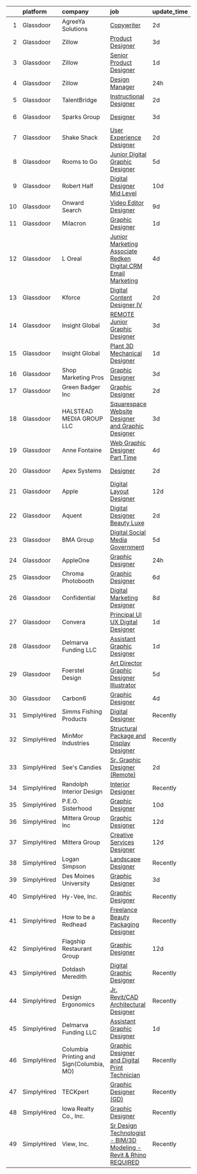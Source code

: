 

|    | platform    | company                                  | job                                                                                                                                                                                                                                                                                                                                                                                                                                                                                                                                                                                                                                                                                                                                                                                                                                                                                                                                                                                                                                                                                                                                                                                                                                                                                                                                                                        | update_time   | location            |
|---:|:------------|:-----------------------------------------|:---------------------------------------------------------------------------------------------------------------------------------------------------------------------------------------------------------------------------------------------------------------------------------------------------------------------------------------------------------------------------------------------------------------------------------------------------------------------------------------------------------------------------------------------------------------------------------------------------------------------------------------------------------------------------------------------------------------------------------------------------------------------------------------------------------------------------------------------------------------------------------------------------------------------------------------------------------------------------------------------------------------------------------------------------------------------------------------------------------------------------------------------------------------------------------------------------------------------------------------------------------------------------------------------------------------------------------------------------------------------------|:--------------|:--------------------|
|  1 | Glassdoor   | AgreeYa Solutions                        | [Copywriter](https://www.glassdoor.com/partner/jobListing.htm?pos=108&ao=1110586&s=58&guid=00000183074429b8a2c30763e790ce1d&src=GD_JOB_AD&t=SR&vt=w&ea=1&cs=1_ecdb6642&cb=1662274251575&jobListingId=1008111985196&cpc=AC285F3A3ECA6BB0&jrtk=3-0-1gc3k8af0k6dj801-1gc3k8afdi6ij800-bfc1e4d6ce23bd53--6NYlbfkN0Dwb_YIohz4zuU9-hizYTxpAJ9-qZQvsILXUPhgrrTAx2aTkX-g9zvZBk5TzOEmmnX8Rd6ck_gMO2Q5zhTPoN0Vu-Dgd5oyN3LeoCgJ56DNqzBm2J16cpcI3ZksDxOUnHbL7am8lTuwCn9WvP7J_ziuGwDM9gBWAPiSFSI8yLo_i8CFrHRUvRQvBz-irOv2MrDqtI3Xnfyvk8NL3w_4320yi4K7eH0UNMFftx9NaAPQntjbJEVy_Dnv1jCl536qfEYqB1fWsGON5zH9EYOp6S3bCJjegasqYL3J1EZUdezqBhPa5DbbXd0CncpxHMBuMy-3Wf0WAt559XARxncMjqipnipeetiI2eiAOM81T40EpjC3z3UYS_1QDEEYRjagfSsqx5nJIp35kw7WKBZROgAA9OafP8Jrr1QrSL6CRDDNKGuFuJSQyecPX9BUdIgrRMjYfr1kCl7ENXLezSYhWr6820H_z1KSDe_OGkJpHb4BraSQ3BCKQ0aS_D2d6KGNtRAaBBevjgGZAQ%3D%3D)                                                                                                                                                                                                                                                                                                                                                                                                                                                                                                          | 2d            | Remote              |
|  2 | Glassdoor   | Zillow                                   | [Product Designer](https://www.glassdoor.com/partner/jobListing.htm?pos=101&ao=1110586&s=58&guid=00000183074429b8a2c30763e790ce1d&src=GD_JOB_AD&t=SR&vt=w&cs=1_4dec5e06&cb=1662274251574&jobListingId=1008105734825&cpc=2CAED5C921A5F994&jrtk=3-0-1gc3k8af0k6dj801-1gc3k8afdi6ij800-923d093315a463c1--6NYlbfkN0ANMurRYyPEXg08u6OamUd1Mvhk-zhFSGYIZgoJR86UvYL2v6MoUqae-sD5DnU21vqzMUfcrlxXldGlpvZ_A9LcSbv7fieDI5Q_e0eCDabZQJSfXOKXU7HhyZwRBWFH68mW2QkyUBY-1UqPK4A2Y0SDj9Q6XtG2RXC_FvaVnw66ZvS4gAAP2pklmLrvHrSXorf9AQkV9hAfSj72sMaO-9luSP5cVVFXnRCk54-zGcL-X3dTCSAHaSo89GQW4JB5Pw6KOXT1QI_9or8pY0ZyT8cIU96hxFkm7MqC5dm7hp1jYIJblhMJ0_ogT9_lEZip5mmL-wjY_aXttlRYKp1bBzWIYqoYVq3RWuj7cw4t9_abgeLg_daNr9usJtPYuGp1_ni06hS9XLdSjx1n3SsqFXIKkoIomfWSF5dosWqYN6pVQiuHBaV2fmOowfHPdWExE32Mh6KwlysRNDaguI1bk7dJvTyLyYmAds7f4-A7KgQ7491jolHEMw6FX-mV9WQku-yQu9UKtTlyJIeiNJMBs9T8_1sBsuHQMBsIIAzZRztWuR4JLGmn-a8DyCHvloVr7OSBrBw1z6Q_YSoP3jsbVnR4MUhIBeQtDXvRBC6LlLOeRog2r4k_RlsbtUuyjEw_7iAoBjUCNLPNxBMGapB6jdufqfI-mEBaW8DTvlpbaovKyya3q4nKdN1kAZjPrlGuYCZdRbG3HkQewaF_WSEO-_vjzH0OJ3ebD6T3UCtq5pdsYsD2auNxDyOxGG3C3KI-RqjO5nfPhRo-gVT13c1G5ctmfbmN-xXqazSAI2YVD4Syq8jZWyquQyztye4t_0Oc5t5HRMK3H7J_YtIF7d0dwvn2k6s_3Z4VnplrEZ_GpjV1DEniJCp0U86bKDBGtFps5fE%3D)                                                                                                                       | 3d            | Remote              |
|  3 | Glassdoor   | Zillow                                   | [Senior Product Designer](https://www.glassdoor.com/partner/jobListing.htm?pos=105&ao=1110586&s=58&guid=00000183074429b8a2c30763e790ce1d&src=GD_JOB_AD&t=SR&vt=w&cs=1_d31a2280&cb=1662274251574&jobListingId=1008114837140&cpc=07D58528F3898F33&jrtk=3-0-1gc3k8af0k6dj801-1gc3k8afdi6ij800-1ccacf801048374b--6NYlbfkN0ANMurRYyPEXg08u6OamUd1Mvhk-zhFSGYIZgoJR86UvQ_x0FKK8TrZZD49G3rLjS-tlJQF-A10FmBManAIC2j6mC_4B1JA3LTK9WmfMjOFtYUOMQqMq-el_NHjrGE2WbMN2gKaB-G-P3NaXLuNpvCIYmgEY0tNVhI3_FDkdokaUj-XDNb_bel80fD4cd9QnMOX85KzuUpyJhnSCHbQe1gn31IMAf5m3rpMbxs_XIGXfiiT4EGbOr86uATSvHpFJJODupWhzZhfX_cn0DJeHcRaO7Z2_1yWxAYRqoSPaqQNFyl1C7jFYvAg680AoR59EjAScozZ70gVx_cvc8e0KhurxBWmQlN_VvswRKcphe2hPKr8_UeGh7Qtixgnu3VFzKtDMq_WJbbYNNArEWnd7AzMDPuXkNRQlBm-YR8Vq1vbUH_4UF0gdP2Stxr8AKMnvPy83JFsmSXJBoaEBk-JEPjlWORRi98tH1lslK1rhF7DrSsC-S66kjToD0CAVvjcVxm0AuJKGZG3Iu1uAnOH9vnV_vpRuW1boGS62UT9mKsAOze7Z6RRnS7_TM3-zugVtEzsxi5v8WWjSbH-fJyuY1PSqShwxVfnj1aD2dndfwQAQiQKFFU8m3Uws0LGyR0vehVpHofLnrPlKgU4ZCst28CWfcRcDNTd2Ox2KOpREKAiFVEGDvkDHBjb6Jlo9lhYvaRFrCgB51PMg-anS52m7crxYVVDvlR7YgZOU8neEj2qFY5zwJf2ozIxcnUXHByzR7yaOcL2zrMvn6EktEQYiFQ-29RJaTzf-mhZF4_tmpgMxqoXylE9MtBFm-2_Q7mw-Dlw3Rh97wGw8pHlCktlGrduTHLMfSyea8OO5iLUrfWwUYzR-WWw5AMtnO-z3FGEKDDsCyrn78uGsAkeEDpPX2R0XB58siULFiY%3D)                                                                                | 1d            | Irvine, CA          |
|  4 | Glassdoor   | Zillow                                   | [Design Manager](https://www.glassdoor.com/partner/jobListing.htm?pos=117&ao=1110586&s=58&guid=00000183074429b8a2c30763e790ce1d&src=GD_JOB_AD&t=SR&vt=w&cs=1_d150250c&cb=1662274251576&jobListingId=1008115429647&cpc=AC285F3A3ECA6BB0&jrtk=3-0-1gc3k8af0k6dj801-1gc3k8afdi6ij800-cd7ad8c8fd43792d--6NYlbfkN0ANMurRYyPEXg08u6OamUd1Mvhk-zhFSGYIZgoJR86UvYL2v6MoUqae-sD5DnU21vonxdkjOkc7C8H_Twr4C_4nILSvGcbO428Jo4U566Nrrma1DEonCCrgh6lIE7PAOlFHbOLgoKA2LworwO0xlIxL4P91_4LBhjMHHxWQ1rP_7gEyPuj7QqI_2AgSqJa3HRoF3wX_HMdDnFtmO_ipcRAXTeJm4kcziBU9shGNuLVMhC5PtlaHCDSPNbjEMVUkeWzbA9MuvMspljv9k6jbOPscRK_roD4iwOvVG8TwltdGy3GJiUAE5FQ8RKI5Jl5H-woxvMGxO6sv5mjKh72-fmVSfLo39evmdt7Ng8YhG_3mjpyfH7v2_a9jlMnIu3DRafY5pEejJ4n7QAfvi7gvHCXyWCroRJc1uEmxim0KUVaGq_2e4WAWvl4k8Bgexj-dYR9MRyCIyTg56dZwLuC1KZ2FPy2J6CMd9UiWJARKq8lATYLP9XniqAyEIqWZeH_0-hxOM4RdGYRhrwqxhAnGTAHEHynqsl-s6bXWjcSLUADt-OC17vtFOY7R4xIEltJSA1xDjYJJPLZSlOGV00fsFzdTU2LZBnBDdSdG8vNJN5N59IlwTFJEDJBYoy8xEvensWNbyiqEOf2waezqXFOHODqGIRsWJ8sBsR_OoD4572pfGh7_H6UIhjb2biKWYdyp1X3CnjeXJEPea8pc8KWG1ERoP3i7cJzNd4ewQ9gAZPvdOAKVL_eNpxaVmbFCbQ_3dM7yfJ47o2UFygtKWLfFcbRhGHtDKia8eSaQwM_Mi58kWJNaC7u_IXqetA4WTSFuQI8q3eDN3FInt50S2c6BNF9zaKeCCcEZryBaKDthH1AO50nm6I1AKM1LpWW6q8N0apA%3D)                                                                                                                         | 24h           | Remote              |
|  5 | Glassdoor   | TalentBridge                             | [Instructional Designer](https://www.glassdoor.com/partner/jobListing.htm?pos=128&ao=1110586&s=58&guid=00000183074429b8a2c30763e790ce1d&src=GD_JOB_AD&t=SR&vt=w&ea=1&cs=1_bde16670&cb=1662274251578&jobListingId=1008110193904&cpc=F41FEAB56D215062&jrtk=3-0-1gc3k8af0k6dj801-1gc3k8afdi6ij800-083ab112202f75e2--6NYlbfkN0D7yZN5Y4Y3yDNIVFku1LF3jTDQg9U8OJZurnzp5mMLIP6WqhGw4ZWWAr-MD-l2YyEMpe0ZXZl6ZkfFzQmBhInY-4Vy1kyC1jKvM39gzk3I8fqmwOmGJFefq8c3WMRVYCOEkZ_OSk06TpUHHICJxNDaTHdatfAiirOwT3cj9gmvFHfsJPYVuG8hUe0LE5OiG2hSyh5LaryNBFXyCe_anYKPpDaLh6FjLtf1RNPFlO7M3aS8xM1L5OKoukwIIQKxDgAw9B5jCfA5tDnwQjtEGT4aj1SxsDAFzgVqS2C_jsF2sbXTI4lmu8tSq8gOOJllrCstyfV3EMLEH5LsfFy-qDET8NN_U376g6JoeMTq8mHDyh7_QMl8QqrVq5v_xo5fC7hpYkJ-UKTSEA0x3LjNJngAOyBIbSQRB1KZzkBMZcnbjdgqN2a1axDlmqQZ-AJ0YuCglXU8Sx_SIYnVn2lTRrE4ssE4M7o7lXzusv9xWwxo_u7yqgizs_eaUA0K6nSLGnOz2nEH3BQlzQ%3D%3D)                                                                                                                                                                                                                                                                                                                                                                                                                                                                                              | 2d            | Charlotte, NC       |
|  6 | Glassdoor   | Sparks Group                             | [Designer](https://www.glassdoor.com/partner/jobListing.htm?pos=127&ao=1110586&s=58&guid=00000183074429b8a2c30763e790ce1d&src=GD_JOB_AD&t=SR&vt=w&cs=1_d4322171&cb=1662274251578&jobListingId=1008108010689&cpc=F41FEAB56D215062&jrtk=3-0-1gc3k8af0k6dj801-1gc3k8afdi6ij800-2ab6578a82eb877a--6NYlbfkN0CVbIAoVGlVV0muHIzlWY31dYj5hrVkKa7qBWZ-hZn3g-zWnitpxah_RyLopvrEJPJvqSisNGhn3vdd_usG89dYKpkOVhf9r3Tb8rD7p2cr4-PNW0rKTXIM-necDLSO0rgciRCwNTJ6AmC_Se0doaCOPcqwlbH5NsDxCyuRFRq6Acau8EnfwWeH89OpSLgosqVsvdMZEFIm48GhE2kJig_6Ex-r0Ig3uIZwoGlfsw-uzprUogOBsvaoSEELI3CWOBd_kOEODAkwSAZcUw-9ghV5yQVLvYV-Cqon1EGt0wqyI_IrOMMZWYupNzdt6zp_ATyZWoQZ9GSxqe4Q-MYDHhyo6qS1br5BvAisOxdW6mRnEOGdYmIsscR427RgO5gfewL4xVt0MaYMugs1SV4ct-mdOpRIdPljLwdDN4WGYuReiQGkyg9y2w__WooUxKEQS71JfYmmtIF1WR5jkHIHS4ItYWUZA5DhNe3nDY3xEywdMLP1e_jZ70ZK9R9Pdh1FGlY%3D)                                                                                                                                                                                                                                                                                                                                                                                                                                                                                                                               | 3d            | Rockville, MD       |
|  7 | Glassdoor   | Shake Shack                              | [User Experience Designer](https://www.glassdoor.com/partner/jobListing.htm?pos=107&ao=1110586&s=58&guid=00000183074429b8a2c30763e790ce1d&src=GD_JOB_AD&t=SR&vt=w&cs=1_bc888e5a&cb=1662274251575&jobListingId=1008112459297&cpc=65CC663E25211861&jrtk=3-0-1gc3k8af0k6dj801-1gc3k8afdi6ij800-caac90f295fe97f9--6NYlbfkN0AUow_dxMS_v80f0u0K9MxgQayua8bWJUgZcUej3_6JYYtfmhx5VHDKfESYDm4fPhlQ7751unAm1HOhjzl5UvewZP8ITksCLwZBKhs8NGWn9f9-pjmLSuoRRFVb-8QhQOvpytfWC1hs7A_RnM9Fm1_gX4iYMLbt36vMDuNvN-8L9pBT0FYjGCcUAozsHJ_WjU2D0oY3-mxanM-BOJwzimw_aLOODI_MnfJQdBLEfyPzLqLqramvJlXLuSqa7o-pbRefK7Dl-Gmo9LcKWvepnltC6dhEdO9EPThgbGtP9Cdh0kTM9blMlgZCXeS5YS94pJssbC2o0d5C2XasmRLCMRiwV83UC8nYk4iwS78dUoHYM9eLMLb7YIL8ccmQlHdV7o9E8DuhdDqHo-h3D6DmbVaGo8c0Tqx29pwLjuYiEHisLcRrWo2BiA31bgOlZodIjsI1SAl3_YvfXYfc60vphqM2T1CwlO_77RSr8U1ZzSWUozSc_vaNxGXN6C1ridW7ilUSfgME9anS2A-dASAXRaY-bufKESniz33kMqmzAl19ap1OuIPyf8uoDgZ4nEWbxDOsu3OkRiGnTBaKHAqcnGm4Yx8Im3OoEqDCRS4U3StJFtqTy0UJh5O5-7FJ_3kwVEWeLimvmugpf2qgZzStE1bXEjuM7phDBPr9v0sxNz0Fp0Awm2rdcXw6XALYMm_8iKAkinjlz-XD-RecbgKb0gjocZE7adnKPkGyKyWOMdQG3tgk12X81lsiYMBiPFuYVX3n2z_M-mRM16VnyFQIZerWSLFtPntOjCUnJZcNi4Ky51b8DpUiIgLQQtbFKjcAQZr-Wz8mv7Vq3TOihEgxKFxVtPPNr3fIsRu2yePsyEoUhPo5Kai-6TmGk1tlfGn1hRZKn-ewMmOrhmQxswTW_OYLu0wfWyG8MiaVLkeUQXkKpMif8f7NfngQJKw2xwwXdBSkjQUMYivacQ1RLmIWoteVkVIPCpF3ea8qpLLFSWqKgA%3D%3D) | 2d            | New York, NY        |
|  8 | Glassdoor   | Rooms to Go                              | [Junior Digital Graphic Designer](https://www.glassdoor.com/partner/jobListing.htm?pos=110&ao=1110586&s=58&guid=00000183074429b8a2c30763e790ce1d&src=GD_JOB_AD&t=SR&vt=w&ea=1&cs=1_1e5cefc8&cb=1662274251576&jobListingId=1008101023812&cpc=334ABAF5D42DC775&jrtk=3-0-1gc3k8af0k6dj801-1gc3k8afdi6ij800-a7f8cc29757373aa--6NYlbfkN0DQkrWslipYdAKKBYyyAy12PZe5Qif844XZvzAwxKbcyIRxhdHaqMzJraSVoY3LdvZqdbhDVRcqMZtCa2YcNSHFpJgmxHPV6EOH-6DazYCulcDtnQBVuOqYehfVu4pi8F9SHq0EvEETT4FlPgqVwQPbT0pZuLpYfpMnS0r64qoJ8-2qzxYucRvqPqcCo0mPOb2PAt8Idh7ttY4bxCG_t9qPhg2iLxZg5OuCFMNYpOvnkqIQJOSFHK0c_qgtpZAMKVl48XawlaA1hr7dOD29XASs2Uy5TVQ_wfapz8rMcqyNAJMosMSVS8pNqvxSA_WCIBk9N_RqwguuvVYfaqj9JGj-6kjKjSlLJhSE0zofqqGbDjt5I-jV6QIqWUUnxnIWw_c_6pDTYPkhLAMOGyUkw7G7LLc_kFfhBmcY0ld3fGTLwNIssCz2OkZumpwV8DCE6TKQrj5sV9ORmJO79HbeS-drLMmOuOCUR1mXVyOWqTGMtJStVNafV1k19Yxbr15wHo2cuOOA6alPe40TmFRlyZAM2hlX56dIZAVk_N0082ejMg%3D%3D)                                                                                                                                                                                                                                                                                                                                                                                                                                                     | 5d            | Atlanta, GA         |
|  9 | Glassdoor   | Robert Half                              | [Digital Designer   Mid Level](https://www.glassdoor.com/partner/jobListing.htm?pos=122&ao=1110586&s=58&guid=00000183074429b8a2c30763e790ce1d&src=GD_JOB_AD&t=SR&vt=w&ea=1&cs=1_af483160&cb=1662274251577&jobListingId=1008091743045&cpc=3DB599BF2F4828F0&jrtk=3-0-1gc3k8af0k6dj801-1gc3k8afdi6ij800-ad9f039b2024589a--6NYlbfkN0CpzDdaQkua3np5pkmj49lKioZwmwxQ-yx5plwbYmV_M5St0DD8rCm1QOzbrT0uKPgKkJCtHMpShON6XS5sFLaeqfgSTWWITwRVzkRCJiMHe8NXtQzM23mtSL4U6a1ulERsHgrKDABzVIBI6z8pUmVtona22RvowlNIuDt26XVcy86vOERSeuBa2NMU4T2R4bhXhzMXsUEQ0nrrMFMrVzPjuPamr5CcfGSTYspkWC2WdY595b5KH75WqfAlJ3cz54S9tCVsEcsu1SuWcV2Qx8afAIZWc2bNP2kJ-zuWV0ZepcD-tSI4zaH6kceXk4CsnCiEvbMXELXUsI_LrtKB-36mcnXjh4iKLK4aeiMZ6Hrh_Tbqs0Q5RSXpq0w_3oLLKXiKQJQHnY1sJ3JX1iYa1VQG8i4TIbJ55hsZxpE070M_2KSvjSNgXTw5TNo7xKTbBz_H1wQmcbGxt1MSpjmI1xNogStxKf-1uQY270QTBVi2tFzmtjp51sZ2Arh9MhWDNUQXa1U29pd3De4vEV2ERu36zOD_ODWdrDvrzB5_6BX3SAPwsAEt65-pQVatU9N1ARQ%3D)                                                                                                                                                                                                                                                                                                                                                                                                                                      | 10d           | Minneapolis, MN     |
| 10 | Glassdoor   | Onward Search                            | [Video Editor Designer](https://www.glassdoor.com/partner/jobListing.htm?pos=121&ao=1110586&s=58&guid=00000183074429b8a2c30763e790ce1d&src=GD_JOB_AD&t=SR&vt=w&cs=1_54596db5&cb=1662274251577&jobListingId=1008093087571&cpc=0FE1F5EA2BC84A01&jrtk=3-0-1gc3k8af0k6dj801-1gc3k8afdi6ij800-38aa279b8e250393--6NYlbfkN0B7YoEZZ2QAGDyEGGmBPAUWSHc1Mt3sMCn9FehKcWA3wwfxcx19LEZnY8Y4HGhdxxobX7pLWBV8OnuH9VRhGHsC6GiloY6N8UrX2ityuPLBToZiyH_ArTM_umXEny4M6sLe9kaIdp5MnDfOswEYydIdaHPoCUJHkOz7YCNZj6VphbIGkG30Fio_BvNbQOFOBfiYwe1vhu_mYcw66VPOERkwjPh94c8bSEVrCTwffzTvC3w6-ZuKAP0bYQHhV4JJLpInkWuAkx3AY-Sgh6jUOesE85g8eggr9HnCwNUOOTGZTwHbUOvHgVkIkHnrPGzb79l3NY6U6WHCtZDl1QJKAP1R4Va0W6HPRIShhYp8OKBdufVLWVg_BLz7R0LYK7XvE1bMqLuy42OxteVRjUb2v2WA9rDyTBxSCWAy5YPxeaE0fXfxRY7ick8eBXbNElwFo_ruMGZYAivsIRX3jI0AClg7ohLPwxPkbOF7PHL8teVf9o7gvPtoH-ySLkax7CsFr7jM_QjFp9ybDZspp6rCiU-MUEXS_bx_yr7YMqoHBz2x3cS46KZfuXQT2ax3KM0ZIPC2coFqAwFsmS1NEBmQNAMVlbQDC_r1rlVqYU8P9iTfX-ZrQ5nCsrfkJFBzTS1aJjmfrorsBmBbdjZNe22oNKwFBQTbHOBMP0n0vY4BqYUe5gDrUTVoF3wN0HxBbhGqrCrl6uQMP-mpj8Hou829FLniDTtOw8k-DKYnH-RqLpmSjh1cmjNwL5c_Ceilljun1-Wk3iWW3gnb3VaRVlt7LQLLXKzhcKQc2L9L9zpFLv1-cVkPam5eozH8hXdyaSGE76sBTT9O3LtIFt0w1dRWuya9GPejX4T_94nxgzkWcVaSDrvlz28yc8yqJZ6y_Pwi6Wd4bq8b9FhBqbnHnr_ZMwz-PuexwjeYMiTjG-i8N-nZUu_jp_7rM2iBdCdPGQ2quYHtVavNzU9rAmpE2bywbjsbcwLuFqPpZM9EP0WJGFixPw%3D%3D)    | 9d            | Troy, MI            |
| 11 | Glassdoor   | Milacron                                 | [Graphic Designer](https://www.glassdoor.com/partner/jobListing.htm?pos=118&ao=1110586&s=58&guid=00000183074429b8a2c30763e790ce1d&src=GD_JOB_AD&t=SR&vt=w&ea=1&cs=1_f77c99fa&cb=1662274251577&jobListingId=1008114309033&cpc=1D891ED3EFC3904E&jrtk=3-0-1gc3k8af0k6dj801-1gc3k8afdi6ij800-0aa1e0cce806ddd1--6NYlbfkN0AReMqbNxtuu3Iwq5TXxmkQIrV3hi7xtp7wcfDiRElhrN99WN8VZ32C_e_RWkgKRjgJiYxz0WDyQ-zm3G3c90m-73aI6JNQsOlMeHSPFLFX7qW19B4TnCkNkSjXeGsc_y5Uec68BVXtbYLLn7uGQap_h7gK02wklobuh9u6-2mjHGYBaR_7BGxiTAJYNBP4APr4Q2Z1UBh0s0voy8p-5-WgSx1rf9BgmH6PyFVKFN6F3RHUkKs9oZWEa5PUvXXhUGHnBagxGbx6KzVTXh3a6pObyQdE43hPEZCugmxL4wnN3PWfVb9BJ-b9Z2UoZxZMdVkCkeKN6FxYJjDByxGvjFxvmxlf60fUeztDE-A3pCfqKr816f3UckI_eruYo5tVG5L9G85KpQhbPuf-ojFVkMWAJAt07dnesHgLdzgH_rI71Q1h3ajcZPGzcDspjyBemzpmdvs4KrzdJJCKxAo_8QxXB8HaQlsnRqqkh9yyWcZIkRg_UnKCzp2szGtVZaA2MdyeOUif-B51EXjvvTK_L39W)                                                                                                                                                                                                                                                                                                                                                                                                                                                                                                | 1d            | Batavia, OH         |
| 12 | Glassdoor   | L Oreal                                  | [Junior Marketing Associate   Redken Digital  CRM   Email Marketing](https://www.glassdoor.com/partner/jobListing.htm?pos=111&ao=1110586&s=58&guid=00000183074429b8a2c30763e790ce1d&src=GD_JOB_AD&t=SR&vt=w&cs=1_9a0308a6&cb=1662274251575&jobListingId=1008104278623&cpc=F41FEAB56D215062&jrtk=3-0-1gc3k8af0k6dj801-1gc3k8afdi6ij800-4de994b6b5e567c7--6NYlbfkN0B--xwTx5z5GtX4kwB4PKln9ei78TGhUZ0jXbBonS0qzEhzYeEaBt0GkTPTcdrr5MnFjQlC3j6wPPG_y3qdE5S8kaV2CdjrD1LzUhATnUsGexzy9vPGVAzzTA0Ll3818YMgE8x-SIAx-eGqNtj8KI3_rOtUxNLHfFCkoSXp6qRdYoNe7AhBjrRodT3HvNyZpfI3lCzo4iTULHYw-xmI-We_q23f1w1OFrPLy4wA9649wb7FdbORblcNcGzQZFwB2QSQWCzVvGmhpMbsCRnZ8cD36K4iohkpJYmWtJZ-orV8_Ko1q6wk4Ixab4bAGIhHEk0Sp7LtSwGG5FS6_fJLWBo_ZnJMVcHdnDwWt8sCKWFt2Z8O7Od3g7tR4Ym2OV7yyar1FOZz1t0EuF3R7LhXM5U-nc3kwIxrPHqVvpij2QNXICbPhFT399hOACRRNztcCVaYRihZHhPxsCu-N4SB936QjSDDYA4axPlXKcPtX27y2azUoAE0_f3A_ckhxIGwaxCDcEuK-DN2Yz_dLDVcjxay9drKG9XdIYrsyZ5jxdawVlni87iK1Y5xcq0cjRetjEg%3D)                                                                                                                                                                                                                                                                                                                                                                                                     | 4d            | New York, NY        |
| 13 | Glassdoor   | Kforce                                   | [Digital Content Designer IV](https://www.glassdoor.com/partner/jobListing.htm?pos=124&ao=1110586&s=58&guid=00000183074429b8a2c30763e790ce1d&src=GD_JOB_AD&t=SR&vt=w&cs=1_abf3a89f&cb=1662274251577&jobListingId=1008111364842&cpc=451933188B21919D&jrtk=3-0-1gc3k8af0k6dj801-1gc3k8afdi6ij800-55f71716ff587650--6NYlbfkN0C5IatSLh_Ak1q39eQQoPIxD737RW9NeiYGvIRXkrLjEBkC4LI6KweFWWPiS1PvvlzlY763XGnOaZ8te0AaTI2IMP9ZCLB89mNQpzUEAeXVyrSmVp4UgVY-UyagwIDbUJeszp565_RhNEgWx8VeapeJISx6QWnyDd110l91k1Z-Gc6zEDBmeZyBv7CY5NKtQULGFe_2guYfUohIOGrtx31J7xBSrK3zrQzda_x80dWS79KQUG_T4o600X1pMoTZlkxjgwqaJobva6KEEzZaWO5q7OES5rcbnADG3sSecNEkAwAXiZGUvbvADLgP5Tvs_1mBe6f247dGb7vPcx7w4fE6kOnmjYYeUTbbwhoPmHCCpPhUMvB4N8Gp-IfdrFE7jCvHhnAflUYFvXx07ms6Y7q38FWt9zxmPiJ_ZKavlr-jR8jpNIk_VTSwxqh8AqbEocnEaREsd8T32K_kAyY8picemZ7ilrYaYA59UxvC94KMNoiIl6XWfz9yQy-A2TkhF8_qSfQLXtDNdtMzt7YgtnE1LahEAN_SaOEoKv0uBseR3Mm_SYsvRctwvkTgr5ocrzJdvDFBP1DuJIimepG8JcTJD8eabh64W8GnHbbEWSerJQ%3D%3D)                                                                                                                                                                                                                                                                                                                                                                                              | 2d            | Irvine, CA          |
| 14 | Glassdoor   | Insight Global                           | [REMOTE Junior Graphic Designer](https://www.glassdoor.com/partner/jobListing.htm?pos=123&ao=1110586&s=58&guid=00000183074429b8a2c30763e790ce1d&src=GD_JOB_AD&t=SR&vt=w&cs=1_083b03e1&cb=1662274251577&jobListingId=1008106886005&cpc=AC285F3A3ECA6BB0&jrtk=3-0-1gc3k8af0k6dj801-1gc3k8afdi6ij800-45496df61d6fa0e4--6NYlbfkN0BKkHZu3wF05EeDimN_p6sYpKCMArvwa95YdH7UpkaBCqc7l59Erwqcm87s8bKO7is9mvV1tr8npeQ1L1BoncWLXZO4J42ei-KFFFfHzk79dbpSSeLnJXMpQCecMA2wSXyXCHRRTVTdvhTPoOfaE1OtitdISTXlSBT9DsyA4AwwMJWBkhBzvRZ9K5YrWO7lmdnagCdDARIejOVbVYT37MX_Gml2NQunNyvG6AOG585upZ2gwklPfOXumguY4PCHN_zfu3EONWBWGn_OlD6ZvRIQtdv4OQAB_z-4wcIBkAukL4q82y4TGLaivUxlRhAVYN7uShzfg48epHSJ5e2WPhMiMeUHDHVWq_ZKgzEuAT79tOpFyOAlqNoHgvnIOyboks3Jfzy-GC8p9ECD5ogABNblEFSeRIWXWD0eMbMbJ-lc5thiZlZ0oTSfVa_xsUQEZ0NnFpJAEcft1TBz8j2YZwiW-nlfK85H5HSG6jKR93mQFA%3D%3D)                                                                                                                                                                                                                                                                                                                                                                                                                                                                                                                           | 3d            | Charlotte, NC       |
| 15 | Glassdoor   | Insight Global                           | [Plant 3D Mechanical Designer](https://www.glassdoor.com/partner/jobListing.htm?pos=119&ao=1110586&s=58&guid=00000183074429b8a2c30763e790ce1d&src=GD_JOB_AD&t=SR&vt=w&ea=1&cs=1_53b523f3&cb=1662274251577&jobListingId=1008114321349&cpc=1FDE87803EF93CD3&jrtk=3-0-1gc3k8af0k6dj801-1gc3k8afdi6ij800-8168df1bf852774b--6NYlbfkN0BKkHZu3wF05EeDimN_p6sYpKCMArvwa95YdH7UpkaBCiPadoOw6FI30Q-FKaUBQD00urgq_VM1sA9hyFcbkiHpC18r7PS-Z4_NPO9Ij8cSGrMib0MVmZK-xlXzEf4HJbdFavzSoNwTSpKgPE64xhS9IgtMsDX_W2Itgklu5A9ZB69o_74wI05b3u0OPJlEzI9percPnjf2F3XUL2_XJ9Ef7ASkyneWCLUBxwilqeM5TdLH6Dct-VwSB5kfiAe0AS_fgLiNeUhmrS2WDbpKDxa7a_4cgrLupjNp2bUeTEmAeHwcY5lBBnv-xNI6Kvr9MuPvhjXBALDSCrIibed7-fWwcKdBfF2ZaOJJNNhB9TkHkihgoYJfcX8MT_hxIEX0FWDINftbZNnEfPN4J36bZ04x5e793lsR58Xo4Yni3U1hEss0Nl4RhbLeQ2664JiNPfACFn6XAWsjT6Wjh04f2IkhL1eVjpVz1j3wkxn9IB3FgeeyT2C6r2bURKLtZl-srSMKuRwHk-YI9iTL9D3DXngT)                                                                                                                                                                                                                                                                                                                                                                                                                                                                                    | 1d            | Remote              |
| 16 | Glassdoor   | Shop Marketing Pros                      | [Graphic Designer](https://www.glassdoor.com/partner/jobListing.htm?pos=109&ao=1110586&s=58&guid=00000183074429b8a2c30763e790ce1d&src=GD_JOB_AD&t=SR&vt=w&cs=1_2cb66226&cb=1662274251575&jobListingId=1008106685149&cpc=AC285F3A3ECA6BB0&jrtk=3-0-1gc3k8af0k6dj801-1gc3k8afdi6ij800-1e5450f6cbd41cd0--6NYlbfkN0DnTJ3xfjzt2ELn4kEqc-7-tLkxQ1NV7wDx75Ziu13nDF3carm4JZxqQO1ZtaAo41zz1DATBbo5JSuMcqSf7J17RowlHfkSAHKVp9LaY-W_4ymO_4tFNpELogX79y-e1zo73cjFscyYccQxyxRgr6IvDdL2YL2qTRBrlh9V64i51xUTHwa--rcBcoQgVlk5y56dNVFB6Tj7OQeQaFGdlEXDVzgvVfnVqZKrLrVHBChohAoRWbckQyK2rd-0G9xtEnPgTKBiVQ-xcMuPFsaZrA_sIb3YJR4K8PkVqgmYnghtjR6V9znAXYzG83Q3wPX6j1-9pDh3Dv0-_RpXSf-tXi24M1yxk7lyBiajN5VQ2JxzJ5_hOrtvF9cqxwA6M0pyKtBBJTVSi2ESBg9uPpRivVcP_DHAiyGPg0Md_czkw3zg9GwS_a58RxmdhqSv1ng_kIrgAsv1aquClt8zrodcfe_g)                                                                                                                                                                                                                                                                                                                                                                                                                                                                                                                                                                     | 3d            | Remote              |
| 17 | Glassdoor   | Green Badger  Inc                        | [Graphic Designer](https://www.glassdoor.com/partner/jobListing.htm?pos=116&ao=1110586&s=58&guid=00000183074429b8a2c30763e790ce1d&src=GD_JOB_AD&t=SR&vt=w&ea=1&cs=1_ad5f1976&cb=1662274251576&jobListingId=1008110589188&cpc=654405A9B1E0A9F5&jrtk=3-0-1gc3k8af0k6dj801-1gc3k8afdi6ij800-7995dc5d9298c900--6NYlbfkN0CO3DEfAY9A68AIVwcxeRGvQUfeLcLgbZIyCfLEHxv2SUABPt3EZ5sYxWP_jFyXwMODW0VzRb-m1R_P6fOWQ7JjZnM95Sbw1G71cgi15OYrPKgUySesr6OhGk713re_NmtJgMSLFHTIVYF-f0pGB9RkjL48Ae5WZE5pzr1yXsDkBA4xV60o2Nrq9DvQo7EBDFSXtXp7A_Sr9j9Llr7LaBk0yIWHwRmjkU5S2Tqi-Fb8CeqyO2WIwCcJ2LYKBU4ZNVFS2uhDjg3v2colMQg0B1ELYAuX3QSbzZafLHN0ro7CTSrbHkl8pWTpYPQIP1GYQyHU3JR_0Eb0_Kw5-y01mffZC-kd6cdtjrixpeHTKv2f3eP_mxYa7oni27dywZNE5cMxZBxyD_q0plVQ_L9RLVhqW6iuekN2jlRy1BCmCc-IYx7-F-J-ODOLF6n_Y8pfnILXgHy8_CxTldSM-CAVsvspV5Vi2C8BPpmT7tP4wyi-V7dx6WHgnSYwfEwxDHs_xmk%3D)                                                                                                                                                                                                                                                                                                                                                                                                                                                                                                                  | 2d            | Remote              |
| 18 | Glassdoor   | HALSTEAD MEDIA GROUP LLC                 | [Squarespace Website Designer and Graphic Designer](https://www.glassdoor.com/partner/jobListing.htm?pos=106&ao=1110586&s=58&guid=00000183074429b8a2c30763e790ce1d&src=GD_JOB_AD&t=SR&vt=w&cs=1_f443e988&cb=1662274251575&jobListingId=1008106340050&cpc=1FDE87803EF93CD3&jrtk=3-0-1gc3k8af0k6dj801-1gc3k8afdi6ij800-7343cc581a020b84--6NYlbfkN0CKpraHHsEcuvJldHh9lYb6MSUQnY31yEhbu34n0Z8zJ2HzSiEwYgyRcwX4HAw0cugsNS8Hgeg84ahFMiKeaFyPf24f8Derf5JOz3N-BDpFP7Ainm-YszgId7cQNXHKtn_PsQg-aiwMy-fiP4cbvO_w1b5ArMSQM-HvEac48MnAYmFgtbKjSRW6Nj2tim43aR6a-UQCnMZT_e7C1d3xp-3NOaWzA9xKhcKCDLiL5Ne2szH6GamasOh-2ndhmC4DxCbLb9vrFbObxy4lbTUuSi6w9PhPrdOHnXtetx6-s1vUd7g58ZHg9cOAp0cMcvi6fevr4XLxZkWTdcVsO37Yh4yaLDjxNV42TKb1JI7o8hW-IL3koIy4gjj-CayoAf4CWGe_0VQmf3WsHqH8SVg7lm1US8IXTcGeOvfxHtc7e8msG4AH0pVeqHlSP2ErMevRQWDWGLgCPO0Jtije6niUsvk_gHLeaCqpx6o%3D)                                                                                                                                                                                                                                                                                                                                                                                                                                                                                                                      | 3d            | Remote              |
| 19 | Glassdoor   | Anne Fontaine                            | [Web   Graphic Designer  Part Time ](https://www.glassdoor.com/partner/jobListing.htm?pos=112&ao=1110586&s=58&guid=00000183074429b8a2c30763e790ce1d&src=GD_JOB_AD&t=SR&vt=w&ea=1&cs=1_7bf61405&cb=1662274251576&jobListingId=1008104509355&cpc=8795CF9063CD573D&jrtk=3-0-1gc3k8af0k6dj801-1gc3k8afdi6ij800-23cc6dd955f97acb--6NYlbfkN0A1yW4rVUtORymw55mWH2MRd7jhOoBOAz3YZ9XiYGcR52HGAZol1zhF17ueCYP6PeGZbqgBFf4cmeQjTTky6_vPc-OoRjfpJT3-wAGZ9Ijh-ZOt2TUtJI5dzhZ1jxD6OV77VobhLSlbSV26j4JKDWyWUv0F4cY85sJGApdTSLpkGCkYj7AYCSMTMAxjn-1jJrKPiHPX4p-1PEUPBZm1p0XF7ej9PUR49b6zNxtzNIVhtHa0VQP1ppdUgDgxbBdpxKamrnyfaxM6XP27m8zpPzV42cKjSLCBftiH8jbb0JTmiUcUV6pjxnuRJKFIV8ckIsQVHmD4Ls9AFgBRAEBEMsNh9ICsCnRrL4X7UhlM_KUugsQg4ExHQvI1QLmaGa4SXiPhe6XV6MEfEi2U3FhBktfEPX9G4txvxv-kcPI7rzQDil0AodWaU4zVlcQiiTtsPA8Lgxc0p0lGicpRKlUDiXAUMuh4Uf1_H8zynCeXO7IPGIgX3Fz7MSn4s1Vvi5MSxOzKCuEaCYzbZQ%3D%3D)                                                                                                                                                                                                                                                                                                                                                                                                                                                                                  | 4d            | Remote              |
| 20 | Glassdoor   | Apex Systems                             | [Designer](https://www.glassdoor.com/partner/jobListing.htm?pos=125&ao=1110586&s=58&guid=00000183074429b8a2c30763e790ce1d&src=GD_JOB_AD&t=SR&vt=w&ea=1&cs=1_7b5c89a6&cb=1662274251578&jobListingId=1008112041270&cpc=F4EED0218A761C36&jrtk=3-0-1gc3k8af0k6dj801-1gc3k8afdi6ij800-ba7f2e9bcee0692f--6NYlbfkN0DqWjE27Bj7wQp7zwejGyju2OyxUuq4SEucXSyN07WCWejYvQmJsgF2DYF8Y-TYieDkmZ6pX5ul3zpW0HUStsdoJFaHV5tNvadrmfcrcchX5XBRzZt9SqGdQtqxRqKXkY101H1vMuJHAsESFyYllpiKAV1EsFA_X59HPM6t54UclSxkYlCp3dqsCxsggVpdDvoDpa0hwSSpcEZD7v5b4iBZ-Mcg81STI7368Eix_x0ACTDbRjoT7RaaoreMvz9IZWndX0M68rNS4NBNXqRv_PXxAJuFYoeDimzChDy56fSHvDyPJFw6APydAb6TSpUv6i9JsGMbnqoyMPZHWnbkMfx_a416SwoXc03oTfOlCncG_xQMJresBenXUIlSD40nHCqWJev0A9kmy-i4pBxIgJsAW2ESEOT8YLL4_PN-CJA52N7QibT-yCSHkr-ufqZiydjSbihPbyMNQo91ulnBBeunaW-yCReozjDbr3DoFxSTOlX_rB7jadGKKWiAYP5s8tDeUIHp0JFPMt3dhGplCHIDzmTh4_vbXAv8uNKz4UnaktCdWv-gXU-z1zghvxdsYmFXAA8dRK16DNjjZLmtb0utS1jh6p3KBOnyH_UfRoZppp6QHF8C-xPa_q24KO31GU8%3D)                                                                                                                                                                                                                                                                                                                                                                                          | 2d            | Santa Clara, CA     |
| 21 | Glassdoor   | Apple                                    | [Digital Layout Designer](https://www.glassdoor.com/partner/jobListing.htm?pos=102&ao=1110586&s=58&guid=00000183074429b8a2c30763e790ce1d&src=GD_JOB_AD&t=SR&vt=w&cs=1_438963b6&cb=1662274251574&jobListingId=1008087407427&cpc=39A4E8CE329AB187&jrtk=3-0-1gc3k8af0k6dj801-1gc3k8afdi6ij800-3a88cbb6245b3746--6NYlbfkN0BvKrLyj5gPmtZO9T8euul8TCxuuKNOtzRJOomxnwSEodTz2Bc-sPZlMlNbJQ5kKAtnIqVQtGrRr6xieWlWDZObPwTAX-OchRmxXazG0y7ixnj08xoN3049OQxJcQGuA6TsR_VIPsSirgjJCPM1RX9CJ3ndzBJtAfGcY09FTM-XzcQKuk4izPC3mJvjS_UfuNfGZb29s711QNDpuW5WXvqg3mGXYh7xmGoBGEIShV8qSfO0aez4q7TSoSASiZGbuMVkWN3OwggcLvWMkPSOydBEnntdToQF_GkcbkJA-K3V2shz9Ai5pmLQ4sSrXofCFyBamjr5NNIWELwfnf2GYHTaLeCD79eB1tUebley7CFPrJpPyDNcNUmLQQ_XVZwTgUwuV683HVpodDwIobx3Hbs4DWF-BgJqgXElqwT9WSvMF94P1JhfmH9GVixetO78VQgidOvTaOIX1o42v3TmhUxiwJQxOgz8WG9C9cGQOvMtk9UnS3PFKi7uHNBzVTGFU610WaZ0zBbfI8ISQUisN7bcBiEAcLkwr7sV5L5D4dxivLJXZbTvHf3XLQKZj6g9p5Ar2WtJpZ8n6o7KMtjxO0LbuAgmK3cWSyOAECIZNBcvd3QZVg6M2tX3AXPaY4zm4VRsjf5l7TLETFCndpbxVoaSXhoVC8dB49XCuehHbrTGvBAnlKjE0KLTxiJwXwrvm9YTMFyh5QxB7lmsjwp2xtMZcHD369nfNBD2cdoYJS0WqWErnOBR-MoY3HObeI5lYo8_QY7MCPCLYkCOxRCfRTmaxEibyyyKElmxDxWuMtnPWKYIVPRo-fT_x0Ek-IVl26IVQewEVrhIOLESQeM6y7_s5nkldZyg2mar1g4Cp76p3b2Wy3RhBPgSR2wcB8446VJNiHAVS1lWCwUrzEw9-L9Ny4XpbzDSB2tMrT5-vC3yYQ_KfzBgBkrq0ggJVxJ2QEMz2o5eLXyRJ2638--P7JQd)                              | 12d           | Beaverton, OR       |
| 22 | Glassdoor   | Aquent                                   | [Digital Designer  Beauty   Luxe ](https://www.glassdoor.com/partner/jobListing.htm?pos=120&ao=1110586&s=58&guid=00000183074429b8a2c30763e790ce1d&src=GD_JOB_AD&t=SR&vt=w&cs=1_b8f2d45d&cb=1662274251577&jobListingId=1008111200520&cpc=F4EED0218A761C36&jrtk=3-0-1gc3k8af0k6dj801-1gc3k8afdi6ij800-fcb4355b8ed34cd3--6NYlbfkN0DMrcEu7yrtATojKJA7cEzGQ3FdRGWLh0CZQInL4ECGI9gD0Wolx9R2v-Aex0-GK04p4AQNffdLJJ_bqnA7VAeNtoggp3-d8QtWp5Fq-1-YbpJHO-TejwviqAVeRHtUVvz6cNSlsFDVjXgymQjebsN1vMynbOc40DL9SocdZNqntwlP5pu4liHV6xlz6EV1Ythdowht7NQLbag9zmRiaETIvBW8E0tGDIdIg3yhTZteKj-1rubyhakkUMg4tQQOfRv9mXV85mmrRA8BMsrpGtdmROkvG8LinlejM8q3nKfbPUlXCaeal-6_GrUQL3Py2mHt9txPtA-Cedc8SeWbFc1JUoqvCJXz8b9-V0boyH4phyMhoG7J5gZT71IEtlc5alUjmAw7-NjsZcY4-kzxSoPzbfYbVTJGhLtwzGmicSAUpLIY4dQY5d60_8PFgV9uGbOppuNbRTAI4Q%3D%3D)                                                                                                                                                                                                                                                                                                                                                                                                                                                                                                                                                         | 2d            | New York, NY        |
| 23 | Glassdoor   | BMA Group                                | [Digital Social Media  Government ](https://www.glassdoor.com/partner/jobListing.htm?pos=129&ao=1110586&s=58&guid=00000183074429b8a2c30763e790ce1d&src=GD_JOB_AD&t=SR&vt=w&ea=1&cs=1_f88ee5a7&cb=1662274251578&jobListingId=1008100994908&cpc=3BA4CE39D5B5DEF5&jrtk=3-0-1gc3k8af0k6dj801-1gc3k8afdi6ij800-fe9a980f8ae59d94--6NYlbfkN0Due4L3jwnVhAV9EWrHmHSVAv117_pPCUYFeihIWlhH6-FubSxOiL6EG6fCvg_Eze1qHUZ73i-fk2kq1csSQD3SQD7PAWgtGuFo843DQKGAyAW20fwqSBwi6nWSDIYwMgcXtJ7dUjDZFp8stvAUoTQAGm-7DikX6EOYDN5cGp8jbtpERE3r0tQG2top3D2csvWfbcBUDbTT-TrzGWhId9cnaCe7PoiCRCpEX9_jM8_Hw94eVPgJ4Z588cH_9bjdK9j_fYNEqrHvJPHJJFHMVLJuMy5P1WUKunx-n6_Hp6BQBbq5DTU_IiHLzxgZ7YOLHDuFQjWrRdpl2cSqcdRYBNv3boisk4LI9qH8QdyFnqtVdIpP6PIVo9Yvn-R7UDr-NZaFnPltP3DNOoNmUw1Hqg-K9KUGnAKlHuQa4YR7A58EO3pHMWo1AJk6tpFbQQS6p0W5fZFS-_cr728xA9j0jzoSiEHy9WvuwU9HrwmD0pO-8whOD8dL4ZuK_uokmbKVs7vvyIse1uHyH2QMEyiM6sXq)                                                                                                                                                                                                                                                                                                                                                                                                                                                                               | 5d            | San Juan, PR        |
| 24 | Glassdoor   | AppleOne                                 | [Graphic Designer](https://www.glassdoor.com/partner/jobListing.htm?pos=126&ao=1110586&s=58&guid=00000183074429b8a2c30763e790ce1d&src=GD_JOB_AD&t=SR&vt=w&ea=1&cs=1_e5744e84&cb=1662274251578&jobListingId=1008115724834&cpc=654405A9B1E0A9F5&jrtk=3-0-1gc3k8af0k6dj801-1gc3k8afdi6ij800-c071f4e8ddacdb74--6NYlbfkN0Akmm0SHSm6KXMG3PLe28cvsql5ALZY-VGg2iXYcU3b0_QqRwb6uEYTLIurolMOrvzHU87kOlMJpp0dJOEJfmClEckJCamePb7cx4a4ISCJ6aqwxsUPH90G2OuyJFTW6sX13F_A8eV9pmPVymX2awh76jWxlj457iT7q4slFZ-sxhcaUjC1_EJQ_vGLSSy-zOCbZNAKkFi43WZDc76fp-Bf7l-g1dmzYcRVd09XDSPBzIbkUyZadfpO6zU1erpz9X1kgDRSA5Enius4mzjdi6iZgPltiFBEufA_qkEbRJOvHSVCTz6BvbftqWjoTE_xcK00rfRUftF_Vl004jkHYspc70ZSKZ4aZPNIPA_O5AsEQ9r7YLQA569KZlLH4Z624J09__Y6VDS4S3zZ9Q4uaPGxMHeUc_8AIwcrmwZzlUZ3KaT6JCzjoCQc81D2RgNnB0rBLI-d_R55ikzCdbPO27ANmOi7M1-OsgZpDGeP0g1Kf1LOD-_NFOkwmX69O5gMn65WuHwqyw73CXv2S-B-kGNcEkA8uNYM2j4QHhGaqfH25btB_7M0daUmm4eQer04RaXQlndDUAEbF5pY2afhHNVb)                                                                                                                                                                                                                                                                                                                                                                                                                                | 24h           | Rowland Heights, CA |
| 25 | Glassdoor   | Chroma Photobooth                        | [Graphic Designer](https://www.glassdoor.com/partner/jobListing.htm?pos=130&ao=1136043&s=58&guid=00000183074429b8a2c30763e790ce1d&src=GD_JOB_AD&t=SR&vt=w&cs=1_797c1312&cb=1662274251578&jobListingId=1008100125331&jrtk=3-0-1gc3k8af0k6dj801-1gc3k8afdi6ij800-8690e838dd17c0ad-)                                                                                                                                                                                                                                                                                                                                                                                                                                                                                                                                                                                                                                                                                                                                                                                                                                                                                                                                                                                                                                                                                          | 6d            | Remote              |
| 26 | Glassdoor   | Confidential                             | [Digital Marketing Designer](https://www.glassdoor.com/partner/jobListing.htm?pos=114&ao=1110586&s=58&guid=00000183074429b8a2c30763e790ce1d&src=GD_JOB_AD&t=SR&vt=w&ea=1&cs=1_e3aa22c7&cb=1662274251576&jobListingId=1008096561782&cpc=FD1C1DA32C38CFA7&jrtk=3-0-1gc3k8af0k6dj801-1gc3k8afdi6ij800-1c0eaec9b9444c76--6NYlbfkN0AZiaPZyccuKjlre0e0RaBFeO48J0QExrO5hcuLctOVaMCP73eJtwCGWRRQk5q1fJ49svKy8V5AdVkCHBkn1zsrtvohiitfhFSQWJ_D9x8BCX5qLVvpEu1LDwWBBYcYZwaQR2f5i1qyW0woN2WaUNbM13_55TSfS9mrFPWfZMITO8tGpIm7WRgzYDBHa5l83-cRm-YNApg3yMrRKizjojfSFSCwlofuSIlHyoq-MbaLumkDl4-aaKHeKk4nXwwA8FRGK3dxqfZe9Iqxa06Xhh4djfLaxRJOOLWYmbxgruenzkSfdt9hcRIXNhdShs_L3QyKi2xM1WTLcUXoZENXc7FNNl_uPQQLQBMjQOZjULcLiaFqw3FFWYzoe7uqUCeGOyuFLk_3yxidJqgYVQBZySCH8MMJmnFlr39jslBbbn7dU0e5zyeVP3f2c4xV8UDCjwN1o9mfpu4gXNY1z__G9Vv831rRpFTmd1kG5b0pMiNy-5_YT0BarZpgML86TERnLQ27iphh9dC1FQ%3D%3D)                                                                                                                                                                                                                                                                                                                                                                                                                                                                                          | 8d            | Remote              |
| 27 | Glassdoor   | Convera                                  | [Principal  UI UX Digital Designer](https://www.glassdoor.com/partner/jobListing.htm?pos=103&ao=1110586&s=58&guid=00000183074429b8a2c30763e790ce1d&src=GD_JOB_AD&t=SR&vt=w&ea=1&cs=1_1250d20b&cb=1662274251575&jobListingId=1008114547944&cpc=4B86475FAF393599&jrtk=3-0-1gc3k8af0k6dj801-1gc3k8afdi6ij800-1be5438b3930b948--6NYlbfkN0D4haB4vwYn-UBdYBAtKYg96U4ykCohL1kTbcvmrxnqQlYwkKKinqkyKoYnmIloDQs_cjPg07bnda-ToCOQTEkE6dbLAWRhI1YPIWIobVjAZL7FQkQ7L8Wcs6yUC1ENdoLjhKZpDbwFmZo0vWNG4DpeV3gh1qgWTgA18MXId81-xHuqnLQyYNn2cwChB8ZsjI4cF1ayKEvUobXRPZfV2C24DQea3hIhWUjuuX2czMLNt5QnFVvNhksYFGewzbIpySb6hIeqTrc3vZTgTRI3A8FTQw-d6X_hopEeZj3ifYOu9VDNna2Z_byT3a_kYMkMAAZaTpBo0fwSjWsWdplK9h5PEqEJLM486_lCfThRaMzYs2O0jtT5ldjmKjCFS-nehxVfwfHc5dh1k-H9WDNt65A-R9ak3bC79KOvWEWmFxdVi6orVV7gyfz_WhZ6Hj8fpfZNUJmfHl3VWG8u-X0PTdQ734wV7UF1r5O_3xYlUHMt-dF8w3Ld1H7qx3ShKtvEIjWZt0ryIlmW5g%3D%3D)                                                                                                                                                                                                                                                                                                                                                                                                                                                                                   | 1d            | Remote              |
| 28 | Glassdoor   | Delmarva Funding LLC                     | [Assistant Graphic Designer](https://www.glassdoor.com/partner/jobListing.htm?pos=104&ao=1110586&s=58&guid=00000183074429b8a2c30763e790ce1d&src=GD_JOB_AD&t=SR&vt=w&ea=1&cs=1_e6c71198&cb=1662274251575&jobListingId=1008114420660&cpc=A0637F14311B9419&jrtk=3-0-1gc3k8af0k6dj801-1gc3k8afdi6ij800-a3c2b5c0a33b1373--6NYlbfkN0A4hgeKHdLyHgzaskNEvl2xXMVaueUT71iJOYpLYISQUHTwzmwXMv6kC1stTynKFBmMD1iFKJ5DNCahmY_o8V3H-5q9GxMA0pSWSGgMGwwfHC_JH17tfgKZotiie_QsEr3WX2CaTNPiPpt7ncA0aHmTAAFYjOp6qXoys0r7lPSRt2pSGNCJYN0IY5YXPcM8i0oFlKGjLTBQKfn0634kSUZtMy-tqCyZmicFuHx9iqgY8ZOgvxTmCjnvOJfzxxid16mPVRf6DzKu-ueXw6mZILO-BiehwO6Cw2i4VTFSbTYv-7HDXhTiFfYnvQYajeJcI5bw-1HBd6Jms9lKKSvqc2DsNWE29I7w0GowKSSTWsyBFGD_KOso3B2QPwzhtsMgTXgFR3Cy6rb-zvpIobyr1xTkeyFTKctvVhASASz4WexAeGT9fd2vHv2Q0HWSjvBE5QfF3qb5aUc1FlFInx53uRW_U4ybLNromH9tvoQYbba6q99qQ26JCJDpEEBvVHiQ4uQ%3D)                                                                                                                                                                                                                                                                                                                                                                                                                                                                                                        | 1d            | Remote              |
| 29 | Glassdoor   | Foerstel Design                          | [Art Director  Graphic Designer  Illustrator](https://www.glassdoor.com/partner/jobListing.htm?pos=115&ao=1110586&s=58&guid=00000183074429b8a2c30763e790ce1d&src=GD_JOB_AD&t=SR&vt=w&ea=1&cs=1_9b0d4f47&cb=1662274251576&jobListingId=1008101636559&cpc=2CAED5C921A5F994&jrtk=3-0-1gc3k8af0k6dj801-1gc3k8afdi6ij800-e06af4f833a0341a--6NYlbfkN0DT5-Szw3YawDSxV9quIo6U-4hdX6FZTICsYskzhzvX7KXzmhQwmQ7cQAIyrChrJYXj5Nz0J77CwmGZWWhj7QO08MorwsFX6WpY-cjRAqd5c5YshXe7t8yi_cAMTx-RLQrWgDv1LNRN_XNQif3bP_uxOt5oqG5pBrUgjeQADqRiTFpifcwWwp0LQb4Tnfbyb-B5KueMcx4trj6FitZo3niK06xw-Jur2oHhO8WKqDos98g_bWAtQxZP5Dc9N31fL3pGs_QpwPcPU_QQpN8NDLG9_W8E_sCWPeLDT_lRTf7l21zEVkqixkqDKP_GaFmDIjE7bLi56o2cW1InxmuUM3fMUuymam2qEZ0eexaAImhsrM3V1EpIi_48fnvnxfOmsSFDkW-y0skC6zk7-JV3jviyPEOfOq1Y5UozUP66T6GHOeHRq75kWP-_VRSbcXxqyBLY8L2uGrtQRuGnIWgj4T9W--KFJFGcYwgcEMUqZ6UGtXJISXHv-nzM7jOr0p92IGcXyagONV9ABEPBrcg0o4pZ)                                                                                                                                                                                                                                                                                                                                                                                                                                                                     | 5d            | Remote              |
| 30 | Glassdoor   | Carbon6                                  | [Graphic Designer](https://www.glassdoor.com/partner/jobListing.htm?pos=113&ao=1110586&s=58&guid=00000183074429b8a2c30763e790ce1d&src=GD_JOB_AD&t=SR&vt=w&ea=1&cs=1_86a6aae1&cb=1662274251576&jobListingId=1008104173273&cpc=AC285F3A3ECA6BB0&jrtk=3-0-1gc3k8af0k6dj801-1gc3k8afdi6ij800-61562116879e3eaa--6NYlbfkN0DcRLCRIXlqrXbrXkrsjdLszf_QETCYnSTCTx511dWxE4VngtRbIn9RKTkW9Vbx63WB45ty78slvGbHEFOIw6NDf4o3qi_zk8oYXE6kkcxiNrS5HDpaYUtP7EJjNcs2KFoP9kpMRuRNeXY4bOA3QG3yKHpzFEGNY1-CgW73246s7iucdm3GJUF994oTGAJ7EjxpZ5Wz0-iAfx2mHhDGCFcLT0YZtkkx9nJv-XomwVD4G-2PnVH0Kl_R_As27AvJ8BDCdZdWBXj8yGRQa_wSixMKEQ1OO72DxxRcP7b9ZftgYX_3gTmiAHIWz6QZ64mg-z0vKRFD94kP0yCtMEFk1mW29l4R52OgsE-kmM0wrh2ezY05QkyjCN4de28Jlw9h8ynkICbDO2z54LpYoHF_R_b8e8lmjWQ3uivNWroRWSa9mxhSEOFPuw9_ajtZbbEyDt3lTbzoNw-fjAFpg5z86K0AbgA_eS9j8ZBYvBq2O52f3pHqg1v5_zDoBcI1SOnzBi8%3D)                                                                                                                                                                                                                                                                                                                                                                                                                                                                                                                  | 4d            | Remote              |
| 31 | SimplyHired | Simms Fishing Products                   | [Digital Designer](https://www.simplyhired.com/job/s8Xr6fT6K7x8o2uLrYcLdIJlZcfkd_PxHS36D0_mpgva0gLFjbAA9w?q=digital+designer)                                                                                                                                                                                                                                                                                                                                                                                                                                                                                                                                                                                                                                                                                                                                                                                                                                                                                                                                                                                                                                                                                                                                                                                                                                              | Recently      | Bozeman, MT         |
| 32 | SimplyHired | MinMor Industries                        | [Structural Package and Display Designer](https://www.simplyhired.com/job/4uxwZLV7w6W2yUMaTV_pCZz-4SZIsU1bZKqqxW9oumgzDoubPRpLzw?q=digital+designer)                                                                                                                                                                                                                                                                                                                                                                                                                                                                                                                                                                                                                                                                                                                                                                                                                                                                                                                                                                                                                                                                                                                                                                                                                       | Recently      | Brooklyn Center, MN |
| 33 | SimplyHired | See's Candies                            | [Sr. Graphic Designer (Remote)](https://www.simplyhired.com/job/E6trm_yrOxyY09d_yIvFzyphiXaLV6KKhKOFsVXeSsv-_VfZttJMcg?q=digital+designer)                                                                                                                                                                                                                                                                                                                                                                                                                                                                                                                                                                                                                                                                                                                                                                                                                                                                                                                                                                                                                                                                                                                                                                                                                                 | 2d            | Daytona Beach, FL   |
| 34 | SimplyHired | Randolph Interior Design                 | [Interior Designer](https://www.simplyhired.com/job/v1W_5VhlsFodhtaHxlLmWYTwpdQeuf7CLfe0vW6TKMERHvYa1fZlAQ?q=digital+designer)                                                                                                                                                                                                                                                                                                                                                                                                                                                                                                                                                                                                                                                                                                                                                                                                                                                                                                                                                                                                                                                                                                                                                                                                                                             | Recently      | Long Lake, MN       |
| 35 | SimplyHired | P.E.O. Sisterhood                        | [Graphic Designer](https://www.simplyhired.com/job/otxh2q6oMoGRla7Ws1cj2PUvElMbjAKzZYZAEQ9UrndBXfpCcsugwA?q=digital+designer)                                                                                                                                                                                                                                                                                                                                                                                                                                                                                                                                                                                                                                                                                                                                                                                                                                                                                                                                                                                                                                                                                                                                                                                                                                              | 10d           | Des Moines, IA      |
| 36 | SimplyHired | Mittera Group Inc                        | [Graphic Designer](https://www.simplyhired.com/job/dx_yNPJF0-9yroRWLFfNdfWEvNzPa6c9gy5fZLJZE6Qsa8VkFskkuQ?q=digital+designer)                                                                                                                                                                                                                                                                                                                                                                                                                                                                                                                                                                                                                                                                                                                                                                                                                                                                                                                                                                                                                                                                                                                                                                                                                                              | 12d           | Des Moines, IA      |
| 37 | SimplyHired | Mittera Group                            | [Creative Services Designer](https://www.simplyhired.com/job/ih2v8tmZjcJpt8YZBbMe7ecTsj9Y7YGgZwO9vZnX0EGjrkBIIsEBJw?q=digital+designer)                                                                                                                                                                                                                                                                                                                                                                                                                                                                                                                                                                                                                                                                                                                                                                                                                                                                                                                                                                                                                                                                                                                                                                                                                                    | 12d           | Des Moines, IA      |
| 38 | SimplyHired | Logan Simpson                            | [Landscape Designer](https://www.simplyhired.com/job/KVWQP8PymaiBK0Y2FrHIdQQN8CjoPtTWY4JmtqXPsN_iSk9plXGHvQ?q=digital+designer)                                                                                                                                                                                                                                                                                                                                                                                                                                                                                                                                                                                                                                                                                                                                                                                                                                                                                                                                                                                                                                                                                                                                                                                                                                            | Recently      | Tempe, AZ           |
| 39 | SimplyHired | Des Moines University                    | [Graphic Designer](https://www.simplyhired.com/job/DSHIM8I-NbsS3EJMY5z6uhNM4GHvQrUqiO3MxWeMKw4V1ntNVfLjew?q=digital+designer)                                                                                                                                                                                                                                                                                                                                                                                                                                                                                                                                                                                                                                                                                                                                                                                                                                                                                                                                                                                                                                                                                                                                                                                                                                              | 3d            | Des Moines, IA      |
| 40 | SimplyHired | Hy-Vee, Inc.                             | [Graphic Designer](https://www.simplyhired.com/job/7nXayklVYYFImPxWhnTTQSbcSi7Cg2pbg3L9UmttKavfOrLwxB_DKw?q=digital+designer)                                                                                                                                                                                                                                                                                                                                                                                                                                                                                                                                                                                                                                                                                                                                                                                                                                                                                                                                                                                                                                                                                                                                                                                                                                              | Recently      | Grimes, IA          |
| 41 | SimplyHired | How to be a Redhead                      | [Freelance Beauty Packaging Designer](https://www.simplyhired.com/job/czb6sfDqPeoCORWJQtct8fYlf5ZnBuVVB3XzDQY1_3-fXMEaOkP6Vg?q=digital+designer)                                                                                                                                                                                                                                                                                                                                                                                                                                                                                                                                                                                                                                                                                                                                                                                                                                                                                                                                                                                                                                                                                                                                                                                                                           | Recently      | Remote              |
| 42 | SimplyHired | Flagship Restaurant Group                | [Graphic Designer](https://www.simplyhired.com/job/q4JFyueiqTt4FFiKJrVFtJ7ALEFO1bYWstpjBZdjkHX6OxYfBP95ew?q=digital+designer)                                                                                                                                                                                                                                                                                                                                                                                                                                                                                                                                                                                                                                                                                                                                                                                                                                                                                                                                                                                                                                                                                                                                                                                                                                              | 12d           | Lincoln, NE         |
| 43 | SimplyHired | Dotdash Meredith                         | [Digital Graphic Designer](https://www.simplyhired.com/job/nxHw-1KzGKoM6_XYKm88VEZ81CNtCPROCZ-1B5d7Nsuq1bg8zRHa8g?q=digital+designer)                                                                                                                                                                                                                                                                                                                                                                                                                                                                                                                                                                                                                                                                                                                                                                                                                                                                                                                                                                                                                                                                                                                                                                                                                                      | Recently      | Des Moines, IA      |
| 44 | SimplyHired | Design Ergonomics                        | [Jr. Revit/CAD Architectural Designer](https://www.simplyhired.com/job/vALSwbc074iJ6CuqZVpoNo7oxSbm0chbGHQEoIWHTRW4m4zjbnB2iA?q=digital+designer)                                                                                                                                                                                                                                                                                                                                                                                                                                                                                                                                                                                                                                                                                                                                                                                                                                                                                                                                                                                                                                                                                                                                                                                                                          | Recently      | Fall River, MA      |
| 45 | SimplyHired | Delmarva Funding LLC                     | [Assistant Graphic Designer](https://www.simplyhired.com/job/4iOxNQhFrM7zhBH1mvVorZtseJgwZrmV3S74AzGj18Tr13m9r7mGwA?q=digital+designer)                                                                                                                                                                                                                                                                                                                                                                                                                                                                                                                                                                                                                                                                                                                                                                                                                                                                                                                                                                                                                                                                                                                                                                                                                                    | 1d            | Remote              |
| 46 | SimplyHired | Columbia Printing and Sign(Columbia, MO) | [Graphic Designer and Digital Print Technician](https://www.simplyhired.com/job/7Z9EsQzkpd4w4mfBERsP5mbSno0z1zfsBKcAX8hhyQjKFK3I9J7aPg?q=digital+designer)                                                                                                                                                                                                                                                                                                                                                                                                                                                                                                                                                                                                                                                                                                                                                                                                                                                                                                                                                                                                                                                                                                                                                                                                                 | Recently      | Columbia, MO        |
| 47 | SimplyHired | TECKpert                                 | [Graphic Designer (GD)](https://www.simplyhired.com/job/JRT0RwY9r6Yswy3Sp29-u_sI_vwYrkkQI528hxNEfWsWgOLPtJSWNQ?q=digital+designer)                                                                                                                                                                                                                                                                                                                                                                                                                                                                                                                                                                                                                                                                                                                                                                                                                                                                                                                                                                                                                                                                                                                                                                                                                                         | Recently      | Des Moines, IA      |
| 48 | SimplyHired | Iowa Realty Co., Inc.                    | [Graphic Designer](https://www.simplyhired.com/job/bQcYjmYGzbeOknFFt_toL3djrP5U-d_2EwfniEYnpWAcK22XkKTGNQ?q=digital+designer)                                                                                                                                                                                                                                                                                                                                                                                                                                                                                                                                                                                                                                                                                                                                                                                                                                                                                                                                                                                                                                                                                                                                                                                                                                              | Recently      | West Des Moines, IA |
| 49 | SimplyHired | View, Inc.                               | [Sr Design Technologist - BIM/3D Modeling - Revit & Rhino REQUIRED](https://www.simplyhired.com/job/r-EMDI_VtGPS56wqXDwIvVVf9Wc0_fV24JlkHogXp_SHsFRKSxtw7Q?q=digital+designer)                                                                                                                                                                                                                                                                                                                                                                                                                                                                                                                                                                                                                                                                                                                                                                                                                                                                                                                                                                                                                                                                                                                                                                                             | Recently      | Milpitas, CA        |